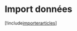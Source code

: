 # Import données

[!include[importerarticles](importdonnees.importerarticles.autogen.md)]






















































































